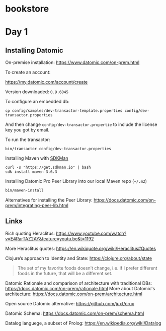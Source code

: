 # bookstore

# Day 1

## Installing Datomic

On-premise installation:
https://www.datomic.com/on-prem.html 

To create an account:

https://my.datomic.com/account/create 

Version downloaded: `0.9.6045`

To configure an embedded db:

```
cp config/samples/dev-transactor-template.properties config/dev-transactor.properties 
```

And then change `config/dev-transactor.propertie` to include the license key you got by email.

To run the transactor:

```
bin/transactor config/dev-transactor.properties 
```

Installing Maven with [SDKMan](https://sdkman.io/)

```
curl -s "https://get.sdkman.io" | bash 
sdk install maven 3.6.3 
```

Installing Datomic Pro Peer Library into our local Maven repo (`~/.m2`)

```sh
bin/maven-install
```

Alternatives for installing the Peer Library: https://docs.datomic.com/on-prem/integrating-peer-lib.html

## Links

Rich quoting Heraclitus: https://www.youtube.com/watch?v=E4RarTAZ2AY&feature=youtu.be&t=1192 

More Heraclitus quotes: https://en.wikiquote.org/wiki/Heraclitus#Quotes

Clojure’s approach to Identity and State: https://clojure.org/about/state
> The set of my favorite foods doesn’t change, i.e. if I prefer different foods in the future, that will be a different set.

Datomic Rationale and comparison of architecture with traditional DBs: https://docs.datomic.com/on-prem/rationale.html 
More about Datomic's architecture: https://docs.datomic.com/on-prem/architecture.html

Open source Datomic alternative: https://github.com/juxt/crux 

Datomic Schema: https://docs.datomic.com/on-prem/schema.html 


Datalog languege, a subset of Prolog: https://en.wikipedia.org/wiki/Datalog
